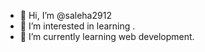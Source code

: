 - 👋 Hi, I’m @saleha2912
- 👀 I’m interested in learning .
- 🌱 I’m currently learning web development.

<!---
saleha2912/saleha2912 is a ✨ special ✨ repository because its `README.md` (this file) appears on your GitHub profile.
You can click the Preview link to take a look at your changes.
--->
